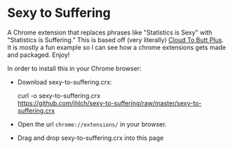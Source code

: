 Sexy to Suffering
=================

A Chrome extension that replaces phrases like "Statistics is Sexy" with "Statistics is Suffering."
This is based off (very literally) [Cloud To Butt Plus](https://github.com/hank/cloud-to-butt). 
It is mostly a fun example so I can see how a chrome extensions gets made and packaged. Enjoy!

In order to install this in your Chrome browser:

* Download sexy-to-suffering.crx: 

    curl -o sexy-to-suffering.crx \
         https://github.com/jhlch/sexy-to-suffering/raw/master/sexy-to-suffering.crx

* Open the url `chrome://extensions/` in your browser.
* Drag and drop sexy-to-suffering.crx into this page 
